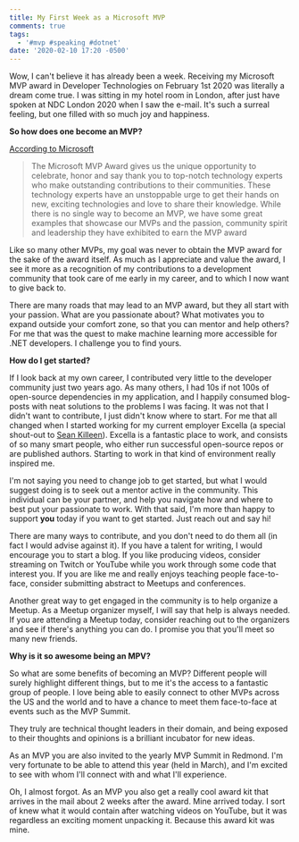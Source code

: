 ```yaml
---
title: My First Week as a Microsoft MVP
comments: true
tags:
  - '#mvp #speaking #dotnet'
date: '2020-02-10 17:20 -0500'
---
```

Wow, I can't believe it has already been a week. Receiving my Microsoft MVP award in Developer Technologies on February 1st 2020 was literally a dream come true. I was sitting in my hotel room in London, after just have spoken at NDC London 2020 when I saw the e-mail. It's such a surreal feeling, but one filled with so much joy and happiness.

**So how does one become an MVP?**

[According to Microsoft](https://mvp.microsoft.com/en-US/pages/what-it-takes-to-be-an-mvp) 

> The Microsoft MVP Award gives us the unique opportunity to celebrate, honor and say thank you to top-notch technology experts who make outstanding contributions to their communities. These technology experts have an unstoppable urge to get their hands on new, exciting technologies and love to share their knowledge. While there is no single way to become an MVP, we have some great examples that showcase our MVPs and the passion, community spirit and leadership they have exhibited to earn the MVP award

Like so many other MVPs, my goal was never to obtain the MVP award for the sake of the award itself. As much as I appreciate and value the award, I see it more as a recognition of my contributions to a development community that took care of me early in my career, and to which I now want to give back to. 

There are many roads that may lead to an MVP award, but they all start with your passion. What are you passionate about? What motivates you to expand outside your comfort zone, so that you can mentor and help others? For me that was the quest to make machine learning more accessible for .NET developers. I challenge you to find yours. 

**How do I get started?**

If I look back at my own career, I contributed very little to the developer community just two years ago. As many others, I had 10s if not 100s of open-source dependencies in my application, and I happily consumed blog-posts with neat solutions to the problems I was facing. It was not that I didn't want to contribute, I just didn't know where to start. For me that all changed when I started working for my current employer Excella (a special shout-out to [Sean Killeen](https://twitter.com/sjkilleen)). Excella is a fantastic place to work, and consists of so many smart people, who either run successful open-source repos or are published authors. Starting to work in that kind of environment really inspired me. 

I'm not saying you need to change job to get started, but what I would suggest doing is to seek out a mentor active in the community. This individual can be your partner, and help you navigate how and where to best put your passionate to work. With that said, I'm more than happy to support **you** today if you want to get started. Just reach out and say hi!

There are many ways to contribute, and you don't need to do them all (in fact I would advise against it). If you have a talent for writing, I would encourage you to start a blog. If you like producing videos, consider streaming on Twitch or YouTube while you work through some code that interest you. If you are like me and really enjoys teaching people face-to-face, consider submitting abstract to Meetups and conferences. 

Another great way to get engaged in the community is to help organize a Meetup. As a Meetup organizer myself, I will say that help is always needed. If you are attending a Meetup today, consider reaching out to the organizers and see if there's anything you can do. I promise you that you'll meet so many new friends. 

**Why is it so awesome being an MPV?**

So what are some benefits of becoming an MVP? Different people will surely highlight different things, but to me it's the access to a fantastic group of people. I love being able to easily connect to other MVPs across the US and the world and to have a chance to meet them face-to-face at events such as the MVP Summit.

They truly are technical thought leaders in their domain, and being exposed to their thoughts and opinions is a brilliant incubator for new ideas. 

As an MVP you are also invited to the yearly MVP Summit in Redmond. I'm very fortunate to be able to attend this year (held in March), and I'm excited to see with whom I'll connect with and what I'll experience. 

Oh, I almost forgot. As an MVP you also get a really cool award kit that arrives in the mail about 2 weeks after the award. Mine arrived today. I sort of knew what it would contain after watching videos on YouTube, but it was regardless an exciting moment unpacking it. Because this award kit was mine.
